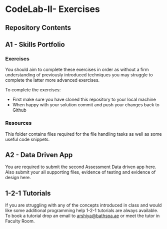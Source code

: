 # CodeLab-II- Exercises

## Repository Contents

## A1 - Skills Portfolio

### Exercises

You should aim to complete these exercises in order as without a firm understanding of previously introduced techniques you may struggle to complete the latter more advanced exercises. 

To complete the exercises:

* First make sure you have cloned this repository to your local machine
* When happy with your solution commit and push your changes back to Github

### Resources

This folder contains files required for the file handling tasks as well as some useful code snippets.
&nbsp;
&nbsp;
## A2 - Data Driven App

You are required to submit the second Assessment Data driven app here. Also submit your all supporting files, evidence of testing and evidence of design here.

## 1-2-1 Tutorials

If you are struggling with any of the concepts introduced in class and would like some additional programming help 1-2-1 tutorials are always available. 
To book a tutorial drop an email to arshiya@bathspa.ae or meet the tutor in Faculty Room.


